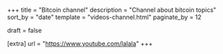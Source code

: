 +++
title = "Bitcoin channel"
description = "Channel about bitcoin topics"
sort_by = "date"
template = "videos-channel.html"
paginate_by = 12

draft = false

[extra]
url = "https://www.youtube.com/lalala"
+++
